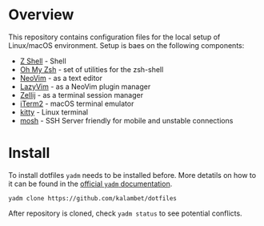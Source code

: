 # Overview

This repository contains configuration files for the local setup of Linux/macOS environment. Setup is baes on the following components:

- [Z Shell](https://www.zsh.org/) - Shell
- [Oh My Zsh](https://ohmyz.sh/) - set of utilities for the zsh-shell
- [NeoVim](https://neovim.io/) - as a text editor
- [LazyVim](https://www.lazyvim.org/) - as a NeoVim plugin manager
- [Zellij](https://zellij.dev/) - as a terminal session manager
- [iTerm2](https://iterm2.com/) - macOS terminal emulator
- [kitty](https://github.com/kovidgoyal/kitty) - Linux terminal
- [mosh](https://mosh.org/) - SSH Server friendly for mobile and unstable connections

# Install
To install dotfiles `yadm` needs to be installed before. More detatils on how to it can be found in the [official `yadm` documentation](https://yadm.io/docs/install).

```shell
yadm clone https://github.com/kalambet/dotfiles
```

After repository is cloned, check `yadm status` to see potential conflicts.

